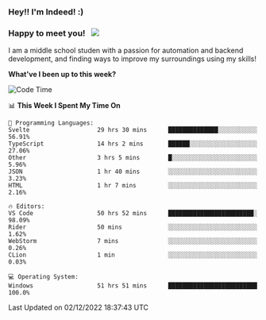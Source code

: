 ### Hey!! I'm Indeed! :) 

### Happy to meet you! &nbsp; ![](https://visitor-badge.glitch.me/badge?page_id=Indeedornot.Indeedornot)

I am a middle school studen with a passion for automation and backend development, and finding ways to improve my surroundings using my skills!

**What've I been up to this week?** 

<!--START_SECTION:waka-->
![Code Time](http://img.shields.io/badge/Code%20Time-726%20hrs%2046%20mins-blue)

📊 **This Week I Spent My Time On** 

```text
💬 Programming Languages: 
Svelte                   29 hrs 30 mins      ██████████████░░░░░░░░░░░   56.91% 
TypeScript               14 hrs 2 mins       ██████░░░░░░░░░░░░░░░░░░░   27.06% 
Other                    3 hrs 5 mins        █░░░░░░░░░░░░░░░░░░░░░░░░   5.96% 
JSON                     1 hr 40 mins        ░░░░░░░░░░░░░░░░░░░░░░░░░   3.23% 
HTML                     1 hr 7 mins         ░░░░░░░░░░░░░░░░░░░░░░░░░   2.16%

🔥 Editors: 
VS Code                  50 hrs 52 mins      ████████████████████████░   98.09% 
Rider                    50 mins             ░░░░░░░░░░░░░░░░░░░░░░░░░   1.62% 
WebStorm                 7 mins              ░░░░░░░░░░░░░░░░░░░░░░░░░   0.26% 
CLion                    1 min               ░░░░░░░░░░░░░░░░░░░░░░░░░   0.03%

💻 Operating System: 
Windows                  51 hrs 51 mins      █████████████████████████   100.0%

```


 Last Updated on 02/12/2022 18:37:43 UTC
<!--END_SECTION:waka-->
